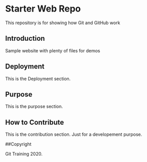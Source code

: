 # Starter Web Repo

This repository is for showing how Git and GitHub work

## Introduction

Sample website with plenty of files for demos

## Deployment

This is the Deployment section.

## Purpose

This is the purpose section.

## How to Contribute

This is the contribution section. Just for a developement purpose.

##Copyright

Git Training 2020.


